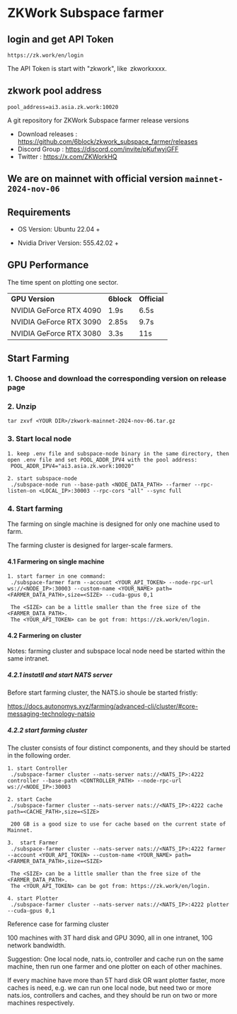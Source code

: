 # ZKWork Subspace farmer


## login and get API Token
```shell
https://zk.work/en/login
```
The API Token is start with "zkwork", like zkworkxxxx.

## zkwork pool address
```shell
pool_address=ai3.asia.zk.work:10020
```

A git repository for ZKWork Subspace farmer release versions

* Download releases : https://github.com/6block/zkwork_subspace_farmer/releases
* Discord Group :  https://discord.com/invite/pKufwyjGFF
* Twitter : https://x.com/ZKWorkHQ

## We are on mainnet with official version `mainnet-2024-nov-06`

## Requirements
- OS Version: Ubuntu 22.04 +

- Nvidia Driver Version: 555.42.02 +

## GPU Performance
The time spent on plotting one sector.

<table>
  <tr>
   <td><strong>GPU Version</strong>
   </td>
   <td><strong>6block</strong>
   </td>
   <td><strong>Official</strong>
   </td>
  </tr>
  <tr>
   <td>NVIDIA GeForce RTX 4090
   </td>
   <td>1.9s
   </td>
   <td>6.5s
   </td>
  </tr>
  <tr>
   <td>NVIDIA GeForce RTX 3090
   </td>
   <td>2.85s
   </td>
   <td>9.7s
   </td>
  </tr>
  <tr>
   <td>NVIDIA GeForce RTX 3080
   </td>
   <td>3.3s
   </td>
   <td>11s
   </td>
  </tr>
</table>

## Start Farming

### 1. Choose and download the corresponding version on release page

### 2. Unzip
    tar zxvf <YOUR DIR>/zkwork-mainnet-2024-nov-06.tar.gz

### 3. Start local node

    1. keep .env file and subspace-node binary in the same directory, then open .env file and set POOL_ADDR_IPV4 with the pool address:
     POOL_ADDR_IPV4="ai3.asia.zk.work:10020"

    2. start subspace-node
     ./subspace-node run --base-path <NODE_DATA_PATH> --farmer --rpc-listen-on <LOCAL_IP>:30003 --rpc-cors "all" --sync full

### 4. Start farming
   The farming on single machine is designed for only one machine used to farm.

   The farming cluster is designed for larger-scale farmers.

#### 4.1 Farmering on single machine
    1. start farmer in one command:
     ./subspace-farmer farm --account <YOUR_API_TOKEN> --node-rpc-url ws://<NODE_IP>:30003 --custom-name <YOUR_NAME> path=<FARMER_DATA_PATH>,size=<SIZE> --cuda-gpus 0,1

     The <SIZE> can be a little smaller than the free size of the <FARMER_DATA_PATH>.
     The <YOUR_API_TOKEN> can be got from: https://zk.work/en/login.

#### 4.2 Farmering on cluster
   Notes: farming cluster and subspace local node need be started within the same intranet.

   ##### 4.2.1 instatll and start NATS server
   Before start farming cluster, the NATS.io shoule be started fristly:

   https://docs.autonomys.xyz/farming/advanced-cli/cluster/#core-messaging-technology-natsio

   ##### 4.2.2 start farming cluster
   The cluster consists of four distinct components, and they should be started in the following order.

    1. start Controller
     ./subspace-farmer cluster --nats-server nats://<NATS_IP>:4222 controller --base-path <CONTROLLER_PATH> --node-rpc-url ws://<NODE_IP>:30003

    2. start Cache
     ./subspace-farmer cluster --nats-server nats://<NATS_IP>:4222 cache path=<CACHE_PATH>,size=<SIZE>

     200 GB is a good size to use for cache based on the current state of Mainnet.

    3.  start Farmer
     ./subspace-farmer cluster --nats-server nats://<NATS_IP>:4222 farmer --account <YOUR_API_TOKEN> --custom-name <YOUR_NAME> path=<FARMER_DATA_PATH>,size=<SIZE>

     The <SIZE> can be a little smaller than the free size of the <FARMER_DATA_PATH>.
     The <YOUR_API_TOKEN> can be got from: https://zk.work/en/login.

    4. start Plotter
     ./subspace-farmer cluster --nats-server nats://<NATS_IP>:4222 plotter --cuda-gpus 0,1

  Reference case for farming cluster

  100 machines with 3T hard disk and GPU 3090, all in one intranet, 10G network bandwidth.

  Suggestion: One local node, nats.io, controller and cache run on the same machine, then run one farmer and one plotter on each of other machines.

  If every machine have more than 5T hard disk OR want plotter faster, more caches is need,  e.g. we can run one local node, but need two or more nats.ios, controllers and caches, and they should be run on two or more machines respectively.
